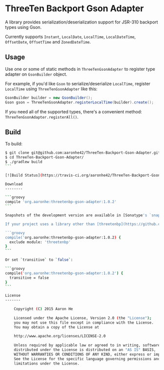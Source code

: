 ThreeTen Backport Gson Adapter
==============================

A library provides serialization/deserialization support for JSR-310 backport types using Gson. 

Currently supports `Instant`, `LocalDate`, `LocalTime`, `LocalDateTime`, `OffsetDate`, `OffsetTime` and `ZonedDateTime`.

Usage
-----

Use one or some of static methods in `ThreeTenGsonAdapter` to register type adapter on `GsonBuilder` object.

For example, if you'd like `Gson` to serialize/deserialize `LocalTime`, register `LocalTime` using `ThreeTenGsonAdapter` like this:

````java
GsonBuilder builder = new GsonBuilder();
Gson gson = ThreeTenGsonAdapter.registerLocalTime(builder).create();
````

If you need all of the supported types, there's a convenient method: `ThreeTenGsonAdapter.registerAll()`.

Build
-----

To build:

````bash
$ git clone git@github.com:aaronhe42/ThreeTen-Backport-Gson-Adapter.git
$ cd ThreeTen-Backport-Gson-Adapter/
$ ./gradlew build
```

[![Build Status](https://travis-ci.org/aaronhe42/ThreeTen-Backport-Gson-Adapter.svg?branch=master)](https://travis-ci.org/aaronhe42/ThreeTen-Backport-Gson-Adapter)

Download
--------

```groovy
compile 'org.aaronhe:threetenbp-gson-adapter:1.0.2'
```

Snapshots of the development version are available in [Sonatype's `snapshots` repository](https://oss.sonatype.org/content/repositories/snapshots/).

If your project uses a library other than [threetenbp](https://github.com/ThreeTen/threetenbp) which actually provides the ThreeTen Backport, like [ThreeTenABP](https://github.com/JakeWharton/ThreeTenABP), you need to exclude threetenbp library from the dependency. Otherwise `UNEXPECTED TOP-LEVEL EXCEPTION: com.android.dex.DexException: Multiple dex files define Lorg/threeten/bp/Clock` will be thrown.

```groovy
compile('org.aaronhe:threetenbp-gson-adapter:1.0.2) {
  exclude module: 'threetenbp'
}
```

Or set `transitive` to `false`:

```groovy
compile('org.aaronhe:threetenbp-gson-adapter:1.0.2') {
  transitive = false
}
```

License
-------

    Copyright (C) 2015 Aaron He
    
    Licensed under the Apache License, Version 2.0 (the "License");
    you may not use this file except in compliance with the License.
    You may obtain a copy of the License at
    
    http://www.apache.org/licenses/LICENSE-2.0
    
    Unless required by applicable law or agreed to in writing, software
    distributed under the License is distributed on an "AS IS" BASIS,
    WITHOUT WARRANTIES OR CONDITIONS OF ANY KIND, either express or implied.
    See the License for the specific language governing permissions and
    limitations under the License.
